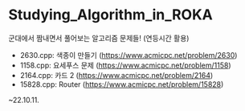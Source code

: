 # Studying_Algorithm_in_ROKA
군대에서 짬내면서 풀어보는 알고리즘 문제들! (연등시간 활용)

- 2630.cpp: 색종이 만들기 (https://www.acmicpc.net/problem/2630)
- 1158.cpp: 요세푸스 문제 (https://www.acmicpc.net/problem/1158)
- 2164.cpp: 카드 2 (https://www.acmicpc.net/problem/2164)
- 15828.cpp: Router (https://www.acmicpc.net/problem/15828)

~22.10.11.
